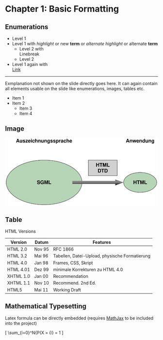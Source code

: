 # Chapter 1: Basic Formatting
  
## Enumerations

  * Level 1
  * Level 1 with _highlight_ or new __term__ or *alternate highlight* or alternate **term**
    * Level 2 with<br>Linebreak
    * Level 2
  * Level 1 again with<br>[Link](http://www.google.com)

---
Exmplanation not shown on the slide directly goes here. It can again contain all elements usable on the slide like enumerations, images, tables etc.

  * Item 1
  * Item 2
    * Item 3
    * Item 4

## Image
  
![Sample Image](img/html-sgml_html.svg)


## Table

HTML Versions

| Version   | Datum  | Features                                       |
|-----------|--------|------------------------------------------------|
| HTML 2.0  | Nov 95 | RFC 1866                                       |
| HTML 3.2  | Mai 96 | Tabellen, Datei-Upload, physische Formatierung |
| HTML 4.0  | Jan 98 | Frames, CSS, Skript                            |
| HTML 4.01 | Dez 99 | minimale Korrekturen zu HTML 4.0               |
| XHTML 1.0 | Jan 00 | Recommendation                                 |
| XHTML 1.1 | Nov 10 | Recommend. 2nd Ed.                             |
| HTML5     | Mai 11 | Working Draft                                  |

## Mathematical Typesetting

Latex formula can be directly embedded (requires [MathJax](http://www.mathjax.org/) to be included into the project)

\[
\sum_{i=0}^N{P(X = i)} = 1
\]
